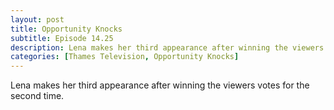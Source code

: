 ```yaml
---
layout: post
title: Opportunity Knocks
subtitle: Episode 14.25
description: Lena makes her third appearance after winning the viewers votes for the second time.
categories: [Thames Television, Opportunity Knocks]
---
```


Lena makes her third appearance after winning the viewers votes for the second time.
